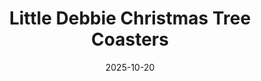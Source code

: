 ---
title: Little Debbie Christmas Tree Coasters
date: 2025-10-20
publish_on: "2025-10-08"
summary: Festive 3D-printed coasters inspired by the classic Little Debbie Christmas tree cakes, complete with playful icing and sprinkle details — a nostalgic holiday accent for mugs and cocoa cups.
tags: [Coasters, PLA]
photos: ["/assets/img/ld-tree-coasters-1.png"]
category: Holiday
detail: >
  This joyful coaster set includes four individually detailed Christmas tree coasters along with a matching storage caddy to keep them neatly organized when not in use. Each piece is 3D-printed in layered dimensional color to mimic the nostalgic look of Little Debbie’s beloved holiday snack cakes — perfect for hot cocoa stations, dessert tables, or cozy holiday décor setups. Equal parts functional and smile-inducing, they’re a conversation piece that brings childhood holiday memories straight to the coffee table.
announce_title: "Available for purchase at the Wentzville Liberty Holiday Bazaar"
announce_text:  |
  <p>We'll have these Coasters available at the <strong>Wentzville Liberty Holiday Bazaar</strong> on November 8, 2025. Please stop by and check them out!</p>
  <p><strong>Price: $15</strong></p>
  <br/>
  <p>Wentzville Liberty Holiday Bazaar</p>
  <p>November 8, 2025 9am - 3pm</p>
  <p>Liberty High School - 2275 Sommers Rd, Lake St. Louis, MO 63367</p>
announce_link_url: "https://www.wsdlibertyband.com/holiday-bazaar"
announce_link_label: "Event details"
announce_start: "2025-10-01"   # optional; show on/after this date
announce_end:   "2025-11-09"   # optional; hide after this date
---